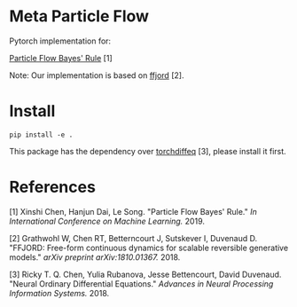 # Meta Particle Flow

Pytorch implementation for:

[Particle Flow Bayes' Rule](https://arxiv.org/abs/1902.00640) [1]

Note: Our implementation is based on [ffjord](https://github.com/rtqichen/ffjord) [2].

# Install

  `pip install -e .`

  This package has the dependency over [torchdiffeq](https://github.com/rtqichen/torchdiffeq) [3], please install it first.


# References
[1] Xinshi Chen, Hanjun Dai, Le Song. "Particle Flow Bayes' Rule." *In International Conference on Machine Learning.* 2019.

[2] Grathwohl W, Chen RT, Betterncourt J, Sutskever I, Duvenaud D. "FFJORD: Free-form continuous dynamics for scalable reversible generative models." *arXiv preprint arXiv:1810.01367.* 2018.

[3] Ricky T. Q. Chen, Yulia Rubanova, Jesse Bettencourt, David Duvenaud. "Neural Ordinary Differential Equations." *Advances in Neural Processing Information Systems.* 2018.
